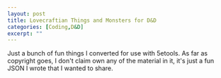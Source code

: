 ```yaml
---
layout: post
title: Lovecraftian Things and Monsters for D&D
categories: [Coding,D&D]
excerpt: ""
---
```


Just a bunch of fun things I converted for use with 5etools. As far as copyright goes, I don't claim own any of the material in it, it's just a fun JSON I wrote that I wanted to share.

<script src="https://gist.github.com/jpcranford/1385e861936f2a4dcaab82c27b3b4752.js"></script>

